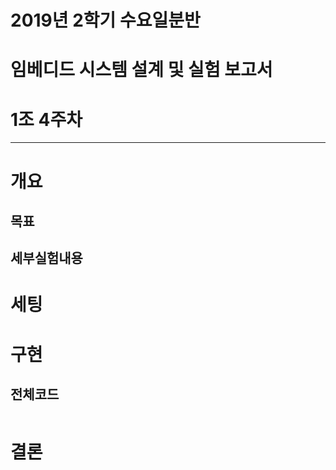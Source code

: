 # 2019년 2학기 수요일분반

# 임베디드 시스템 설계 및 실험 보고서

# 1조 4주차


---


# 개요

## 목표

## 세부실험내용

# 세팅


# 구현

## 전체코드
``` c
```



# 결론
